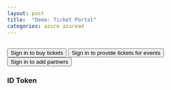 ```yaml
---
layout: post
title:  "Demo: Ticket Portal"
categories: azure azuread
---
```


<script src="{{ site.url }}/assets/js/msal.js"></script>

<!-- importing app scripts | load order is important -->
<script>

// Config object to be passed to Msal on creation
var msalConfig = {
  auth: {
    clientId: "89275216-2567-46ad-aa89-f528c4f4b688",
    authorityBase: "https://ciamw8er.b2clogin.com/ciamw8er.onmicrosoft.com/",
    redirectUri: "{{ site.url }}/azure/azuread/Demo-B2C-Tenant.html",
    validateAuthority: false
  },
  cache: {
    cacheLocation: "sessionStorage", // This configures where your cache will be stored
    storeAuthStateInCookie: false, // Set this to "true" if you are having issues on IE11 or Edge
    forceRefresh: false // Set this to "true" to skip a cached token and go to the server to get a new
  }
};

// Add here scopes for id token to be used at MS Identity Platform endpoints.
const loginRequest = {
  scopes: ["openid", "profile", "email"],
  prompt: 'login'
};

</script>
<script type="text/javascript" src="{{ site.url }}/assets/js/ui.js"></script>  
<script type="text/javascript" src="{{ site.url }}/assets/js/auth.js"></script>
<script type="text/javascript" src="{{ site.url }}/assets/js/graphConfig.js"></script>
<script type="text/javascript" src="{{ site.url }}/assets/js/graph.js"></script>

<h2 id="WelcomeMessage"></h2>
<div>
  <button onclick="signIn2('SignInRedirect', 'B2C_1A_mw8er_demo_signup_signin_consumer')">Sign in to buy tickets</button>
  <button onclick="signIn2('SignInRedirect', 'B2C_1A_mw8er_demo_signup_signin_partner')">Sign in to provide tickets for events</button>
  <button onclick="signIn2('SignInRedirect', 'B2C_1A_mw8er_demo_signup_signin_admin')">Sign in to add partners</button>
  <button id="SignOut" onclick="signOut(this.id)" style="display:none">Sign out</button>
</div>

<!-- ### Issuer
<pre><code id="issuerValue"></code></pre>

### Roles
<pre><code id="listRoles"></code></pre> -->

### ID Token
<pre><code id="IdToken"></code></pre>

<!-- ### Access Token
<pre><code id="AccessToken"></code></pre> -->
